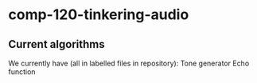 # comp-120-tinkering-audio
## Current algorithms
We currently have (all in labelled files in repository):
Tone generator
Echo function
